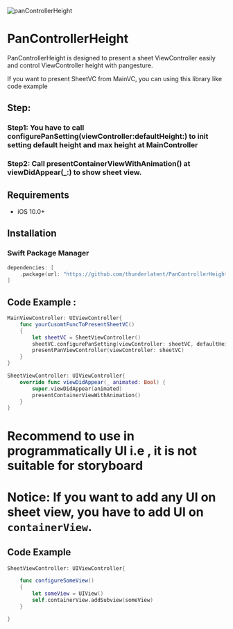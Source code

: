 ![panControllerHeight](https://user-images.githubusercontent.com/40600827/138028119-6b0b0e0f-7624-4916-93d4-31bb60e4ed61.png)

# PanControllerHeight

PanControllerHeight is designed to present a sheet ViewController easily and control ViewController height with pangesture.

If you want to present SheetVC from MainVC, you can using this library like code example
## Step:
### Step1: You have to call configurePanSetting(viewController:defaultHeight:) to init setting default height and max height at MainController

### Step2: Call presentContainerViewWithAnimation() at viewDidAppear(_:) to show sheet view.

## Requirements
- iOS 10.0+

## Installation
### Swift Package Manager
```swift
dependencies: [
    .package(url: "https://github.com/thunderlatent/PanControllerHeight", .upToNextMajor(from: "1.0.0"))
]
```


## Code Example :
```swift
MainViewController: UIViewController{
    func yourCusomtFuncToPresentSheetVC()
    {
        let sheetVC = SheetViewController()
        sheetVC.configurePanSetting(viewController: sheetVC, defaultHeight: 300, maxHeight: 600)
        presentPanViewController(viewController: sheetVC)
    }
}

SheetViewController: UIViewController{
    override func viewDidAppear(_ animated: Bool) {
        super.viewDidAppear(animated)
        presentContainerViewWithAnimation()
    }
}
```
# Recommend to use in programmatically UI i.e , it is not suitable for storyboard

# Notice: If you want to add any UI on sheet view, you have to add UI on `containerView`.

## Code Example
```swift
SheetViewController: UIViewController{

    func configureSomeView()
    {
        let someView = UIView()
        self.containerView.addSubview(someView)
    }

}
```

